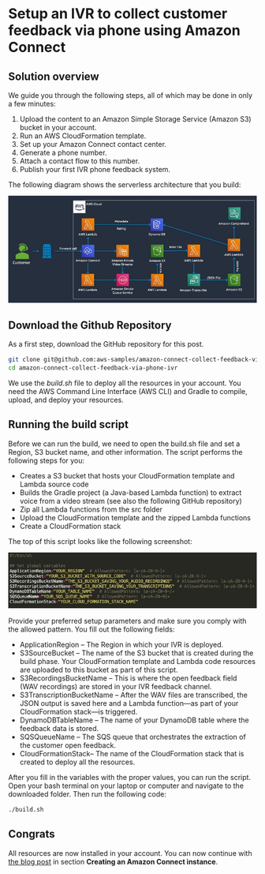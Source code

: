 # Setup an IVR to collect customer feedback via phone using Amazon Connect

## Solution overview

We guide you through the following steps, all of which may be done in only a few minutes:

1. Upload the content to an Amazon Simple Storage Service (Amazon S3) bucket in your account.
2. Run an AWS CloudFormation template.
3. Set up your Amazon Connect contact center.
4. Generate a phone number.
5. Attach a contact flow to this number.
6. Publish your first IVR phone feedback system.

The following diagram shows the serverless architecture that you build:

![alt text](images/architecture.jpg "Architecture")


## Download the Github Repository

As a first step, download the GitHub repository for this post.

```bash
git clone git@github.com:aws-samples/amazon-connect-collect-feedback-via-phone-ivr.git
cd amazon-connect-collect-feedback-via-phone-ivr
```

We use the *build.sh* file to deploy all the resources in your account. You need the AWS Command Line Interface (AWS CLI) and Gradle to compile, upload, and deploy your resources.

## Running the build script

Before we can run the build, we need to open the build.sh file and set a Region, S3 bucket name, and other information. The script performs the following steps for you:

* Creates a S3 bucket that hosts your CloudFormation template and Lambda source code
* Builds the Gradle project (a Java-based Lambda function) to extract voice from a video stream (see also the following GitHub repository)
* Zip all Lambda functions from the src folder
* Upload the CloudFormation template and the zipped Lambda functions
* Create a CloudFormation stack

The top of this script looks like the following screenshot:

![alt text](images/commands.jpg "Commands")

Provide your preferred setup parameters and make sure you comply with the allowed pattern. You fill out the following fields:

* ApplicationRegion – The Region in which your IVR is deployed.
* S3SourceBucket – The name of the S3 bucket that is created during the build phase. Your CloudFormation template and Lambda code resources are uploaded to this bucket as part of this script.
* S3RecordingsBucketName – This is where the open feedback field (WAV recordings) are stored in your IVR feedback channel.
* S3TranscriptionBucketName – After the WAV files are transcribed, the JSON output is saved here and a Lambda function—as part of your CloudFormation stack—is triggered.
* DynamoDBTableName – The name of your DynamoDB table where the feedback data is stored.
* SQSQueueName – The SQS queue that orchestrates the extraction of the customer open feedback.
* CloudFormationStack– The name of the CloudFormation stack that is created to deploy all the resources.

After you fill in the variables with the proper values, you can run the script. Open your bash terminal on your laptop or computer and navigate to the downloaded folder. Then run the following code:

```bash
./build.sh
```

## Congrats

All resources are now installed in your account. You can now continue with [the blog post](https://aws-preview.aka.amazon.com/blogs/machine-learning/setting-up-an-ivr-to-collect-customer-feedback-via-phone-using-amazon-connect-and-aws-ai-services/) in section **Creating an Amazon Connect instance**.